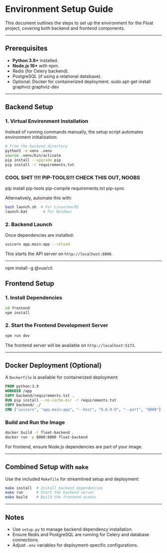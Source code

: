 # Environment Setup Guide

This document outlines the steps to set up the environment for the Float project, covering both backend and frontend components.

---

## Prerequisites

- **Python 3.8+** installed.
- **Node.js 16+** with npm.
- Redis (for Celery backend).
- PostgreSQL (if using a relational database).
- Optional: Docker for containerized deployment.
sudo apt-get install graphviz graphviz-dev

---

## Backend Setup

### **1. Virtual Environment Installation**

Instead of running commands manually, the setup script automates environment initialization:

```bash
# From the backend directory
python3 -m venv .venv
source .venv/bin/activate
pip install --upgrade pip
pip install -r requirements.txt 
```
### COOL SHIT !!!! PIP-TOOLS!!! CHECK THIS OUT, NOOBS
pip install pip-tools
pip-compile requirements.txt
pip-sync


Alternatively, automate this with:
```bash
bash launch.sh  # For Linux/macOS
launch.bat       # For Windows
```

### **2. Backend Launch**

Once dependencies are installed:
```bash
uvicorn app.main:app --reload
```
This starts the API server on `http://localhost:8000`.

---
npm install -g @vue/cli

## Frontend Setup

### **1. Install Dependencies**

```bash
cd frontend
npm install
```

### **2. Start the Frontend Development Server**

```bash
npm run dev
```
The frontend server will be available on `http://localhost:5173`.

---

## Docker Deployment (Optional)

A `Dockerfile` is available for containerized deployment:

```dockerfile
FROM python:3.9
WORKDIR /app
COPY backend/requirements.txt .
RUN pip install --no-cache-dir -r requirements.txt
COPY backend/ ./
CMD ["uvicorn", "app.main:app", "--host", "0.0.0.0", "--port", "8000"]
```

### Build and Run the Image

```bash
docker build -t float-backend .
docker run -p 8000:8000 float-backend
```

For frontend, ensure Node.js dependencies are part of your image.

---

## Combined Setup with `make`

Use the included `Makefile` for streamlined setup and deployment:

```bash
make install  # Install backend dependencies
make run      # Start the backend server
make build    # Build the frontend assets
```

---

## Notes

- Use `setup.py` to manage backend dependency installation.
- Ensure Redis and PostgreSQL are running for Celery and database connections.
- Adjust `.env` variables for deployment-specific configurations.
